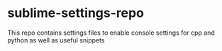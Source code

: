 # sublime-settings-repo
This repo contains settings files to enable console settings for cpp and python as well as useful snippets 
